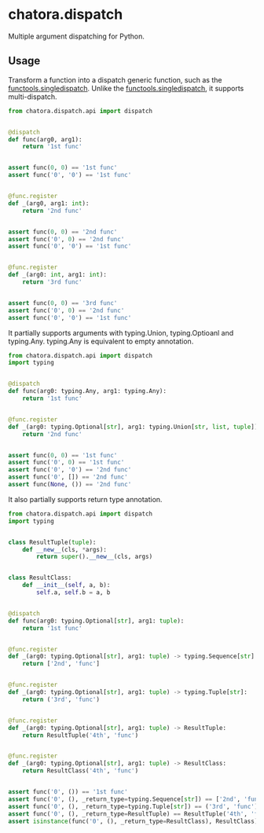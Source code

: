 chatora.dispatch
================

Multiple argument dispatching for Python.


## Usage
Transform a function into a dispatch generic function, such as the [functools.singledispatch](https://docs.python.org/3/library/functools.html#functools.singledispatch).
Unlike the [functools.singledispatch](https://docs.python.org/3/library/functools.html#functools.singledispatch), it supports multi-dispatch.

```python
from chatora.dispatch.api import dispatch


@dispatch
def func(arg0, arg1):
    return '1st func'


assert func(0, 0) == '1st func'
assert func('0', '0') == '1st func'


@func.register
def _(arg0, arg1: int):
    return '2nd func'


assert func(0, 0) == '2nd func'
assert func('0', 0) == '2nd func'
assert func('0', '0') == '1st func'


@func.register
def _(arg0: int, arg1: int):
    return '3rd func'


assert func(0, 0) == '3rd func'
assert func('0', 0) == '2nd func'
assert func('0', '0') == '1st func'
```


It partially supports arguments with typing.Union, typing.Optioanl and typing.Any.
typing.Any is equivalent to empty annotation.

```python
from chatora.dispatch.api import dispatch
import typing


@dispatch
def func(arg0: typing.Any, arg1: typing.Any):
    return '1st func'


@func.register
def _(arg0: typing.Optional[str], arg1: typing.Union[str, list, tuple]):
    return '2nd func'


assert func(0, 0) == '1st func'
assert func('0', 0) == '1st func'
assert func('0', '0') == '2nd func'
assert func('0', []) == '2nd func'
assert func(None, ()) == '2nd func'
```


It also partially supports return type annotation.

```python
from chatora.dispatch.api import dispatch
import typing


class ResultTuple(tuple):
    def __new__(cls, *args):
        return super().__new__(cls, args)


class ResultClass:
    def __init__(self, a, b):
        self.a, self.b = a, b


@dispatch
def func(arg0: typing.Optional[str], arg1: tuple):
    return '1st func'


@func.register
def _(arg0: typing.Optional[str], arg1: tuple) -> typing.Sequence[str]:
    return ['2nd', 'func']


@func.register
def _(arg0: typing.Optional[str], arg1: tuple) -> typing.Tuple[str]:
    return ('3rd', 'func')


@func.register
def _(arg0: typing.Optional[str], arg1: tuple) -> ResultTuple:
    return ResultTuple('4th', 'func')


@func.register
def _(arg0: typing.Optional[str], arg1: tuple) -> ResultClass:
    return ResultClass('4th', 'func')


assert func('0', ()) == '1st func'
assert func('0', (), _return_type=typing.Sequence[str]) == ['2nd', 'func']
assert func('0', (), _return_type=typing.Tuple[str]) == ('3rd', 'func')
assert func('0', (), _return_type=ResultTuple) == ResultTuple('4th', 'func')
assert isinstance(func('0', (), _return_type=ResultClass), ResultClass)
```

